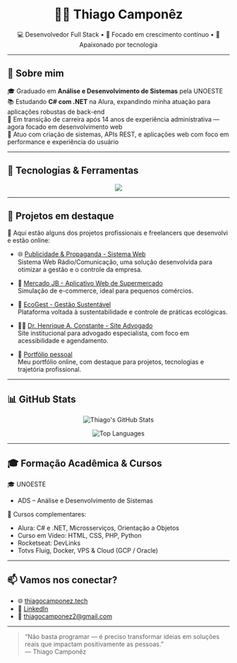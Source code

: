 <h1 align="center">👨‍💻 Thiago Camponêz</h1>

<p align="center">
  💻 Desenvolvedor Full Stack • 🎯 Focado em crescimento contínuo • 🚀 Apaixonado por tecnologia
</p>

---

## 🧾 Sobre mim

🎓 Graduado em **Análise e Desenvolvimento de Sistemas** pela UNOESTE  
📚 Estudando **C# com .NET** na Alura, expandindo minha atuação para aplicações robustas de back-end  
🌱 Em transição de carreira após 14 anos de experiência administrativa — agora focado em desenvolvimento web  
📌 Atuo com criação de sistemas, APIs REST, e aplicações web com foco em performance e experiência do usuário  

---

## 🧰 Tecnologias & Ferramentas

<div align="center">

<img src="https://skillicons.dev/icons?i=html,css,js,react,nodejs,php,python,cs,dotnet,mysql,git,github,docker" />

</div>

---

## 🚀 Projetos em destaque

🔗 Aqui estão alguns dos projetos profissionais e freelancers que desenvolvi e estão online:

- 🌐 [Publicidade & Propaganda - Sistema Web](https://publicidadepropaganda.thiagocamponez.site/)  
  Sistema Web Rádio/Comunicação, uma solução desenvolvida para otimizar a gestão e o controle da empresa.

- 🛒 [Mercado JB - Aplicativo Web de Supermercado](https://mercadojb.netlify.app/)  
  Simulação de e-commerce, ideal para pequenos comércios.

- 🌱 [EcoGest - Gestão Sustentável](https://ecogest.site/)  
  Plataforma voltada à sustentabilidade e controle de práticas ecológicas.

- 👨‍⚕️ [Dr. Henrique A. Constante - Site Advogado](https://drhenriqueaconstante.com.br/)  
  Site institucional para advogado especialista, com foco em acessibilidade e agendamento.

- 💼 [Portfólio pessoal](https://thiagocamponez.site/)  
  Meu portfólio online, com destaque para projetos, tecnologias e trajetória profissional.

---

## 📊 GitHub Stats

<div align="center">

![Thiago's GitHub Stats](https://github-readme-stats.vercel.app/api?username=ThiagoCamponez&show_icons=true&theme=tokyonight&hide_title=true&include_all_commits=true&count_private=true)

![Top Languages](https://github-readme-stats.vercel.app/api/top-langs/?username=ThiagoCamponez&layout=compact&theme=tokyonight)

</div>

---

## 🎓 Formação Acadêmica & Cursos

🎓 UNOESTE  
- ADS – Análise e Desenvolvimento de Sistemas  

📘 Cursos complementares:
- Alura: C# e .NET, Microsserviços, Orientação a Objetos  
- Curso em Vídeo: HTML, CSS, PHP, Python  
- Rocketseat: DevLinks  
- Totvs Fluig, Docker, VPS & Cloud (GCP / Oracle)

---

## 📫 Vamos nos conectar?

- 🌐 [thiagocamponez.tech](https://thiagocamponez.tech)  
- 💼 [LinkedIn](https://www.linkedin.com/in/thiago-camponez-ti/)  
- 📧 thiagocamponez2@gmail.com  

---

> “Não basta programar — é preciso transformar ideias em soluções reais que impactam positivamente as pessoas.”  
> — Thiago Camponêz

